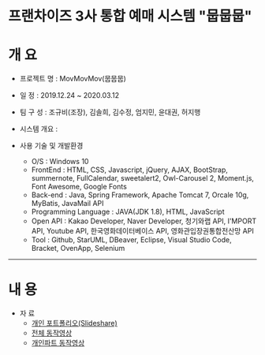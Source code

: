 #  프랜차이즈 3사 통합 예매 시스템 "뭅뭅뭅"

# 개   요
* 프로젝트 명 : MovMovMov(뭅뭅뭅)

* 일   정 : 2019.12.24 ~ 2020.03.12

* 팀 구 성 : 조규비(조장), 김솔희, 김수정, 엄지민, 윤대권, 허지행

* 시스템 개요 : 

* 사용 기술 및 개발환경
   - O/S : Windows 10 
   - FrontEnd : HTML, CSS, Javascript, jQuery, AJAX, BootStrap, summernote, FullCalendar, sweetalert2, Owl-Carousel 2, Moment.js, Font Awesome, Google Fonts
   - Back-end : Java, Spring Framework, Apache Tomcat 7, Orcale 10g, MyBatis, JavaMail API
   - Programming Language : JAVA(JDK 1.8), HTML, JavaScript 
   - Open API : Kakao Developer, Naver Developer, 청기와랩 API, I'MPORT API, Youtube API, 한국영화데이터베이스 API, 영화관입장권통합전산망 API 
   - Tool : Github, StarUML, DBeaver, Eclipse, Visual Studio Code, Bracket, OvenApp, Selenium    
   
-----
# 내  용
* 자  료
	- [개인 포트폴리오(Slideshare)](https://www.slideshare.net/haengjee/3-232248476) 
	- [전체 동작영상](https://www.youtube.com/watch?v=fTofMrUJzwc&t=2s)
	- [개인파트 동작영상](https://www.youtube.com/watch?v=1VEgMq3sTBU)
